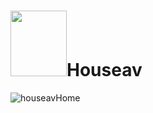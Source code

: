 # <img src="https://github.com/lucaimbalzano/houseav/assets/45575898/fcb0fd99-8f6d-4873-962e-188df3e834be" width="90" height="105" />Houseav


![houseavHome](https://github.com/lucaimbalzano/houseav/assets/45575898/1be5a9a0-40ac-469e-8fb7-218ac8321416)
